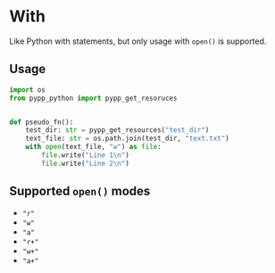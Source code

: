 # With

Like Python with statements, but only usage with `open()` is supported.

## Usage

```python
import os
from pypp_python import pypp_get_resoruces


def pseudo_fn():
    test_dir: str = pypp_get_resources("test_dir")
    text_file: str = os.path.join(test_dir, "text.txt")
    with open(text_file, "w") as file:
        file.write("Line 1\n")
        file.write("Line 2\n")
```

## Supported `open()` modes

- `"r"`
- `"w"`
- `"a"`
- `"r+"`
- `"w+"`
- `"a+"`